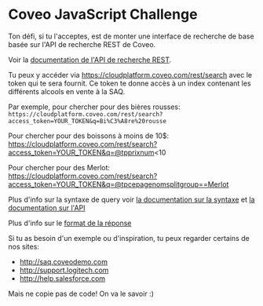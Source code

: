# Coveo JavaScript Challenge

Ton défi, si tu l'acceptes, est de monter une interface de recherche de base basée sur l'API de recherche REST de Coveo.
 
Voir la [documentation de l'API de recherche REST](https://developers.coveo.com/display/SearchREST/Invoking+the+REST+Search+API).

 
Tu peux y accéder via https://cloudplatform.coveo.com/rest/search avec le token qui te sera fournit.
Ce token te donne accès à un index contenant les différents alcools en vente à la SAQ.
 
Par exemple, pour chercher pour des bières rousses:
```https://cloudplatform.coveo.com/rest/search?access_token=YOUR_TOKEN&q=Bi%C3%A8re%20rousse```
 
Pour chercher pour des boissons à moins de 10$:
    https://cloudplatform.coveo.com/rest/search?access_token=YOUR_TOKEN&q=@tpprixnum<10
 
Pour chercher pour des Merlot:
    https://cloudplatform.coveo.com/rest/search?access_token=YOUR_TOKEN&q=@tpcepagenomsplitgroup==Merlot
 
Plus d'info sur la syntaxe de query voir [la documentation sur la syntaxe](http://onlinehelp.coveo.com/en/ces/7.0/User/coveo_query_syntax_reference.htm) et [la documentation sur l'API](https://developers.coveo.com/display/SearchREST/Query+Parameters)

Plus d'info sur le [format de la réponse](https://developers.coveo.com/display/SearchREST/Query+Results)

Si tu as besoin d'un exemple ou d'inspiration, tu peux regarder certains de nos sites:
* http://saq.coveodemo.com
* http://support.logitech.com
* http://help.salesforce.com

Mais ne copie pas de code! On va le savoir :)
